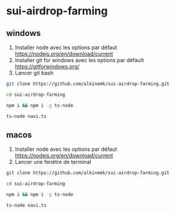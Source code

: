 # sui-airdrop-farming

## windows

1. Installer node avec les options par défaut https://nodejs.org/en/download/current
2. Installer git for windows avec les options par défault https://gitforwindows.org/
3. Lancer git bash

```bash
git clone https://github.com/alkinemk/sui-airdrop-farming.git
```

```bash
cd sui-airdrop-farming
```

```bash
npm i && npm i -g ts-node
```

```bash
ts-node navi.ts
```

## macos

1. Installer node avec les options par défaut https://nodejs.org/en/download/current
2. Lancer une fenêtre de terminal

```bash
git clone https://github.com/alkinemk/sui-airdrop-farming.git
```

```bash
cd sui-airdrop-farming
```

```bash
npm i && npm i -g ts-node
```

```bash
ts-node navi.ts
```
